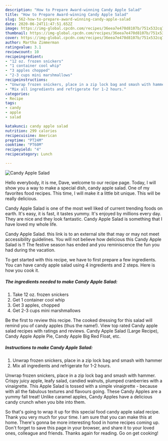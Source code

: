 ```yaml
---
description: "How to Prepare Award-winning Candy Apple Salad"
title: "How to Prepare Award-winning Candy Apple Salad"
slug: 562-how-to-prepare-award-winning-candy-apple-salad
date: 2020-06-24T11:47:51.652Z
image: https://img-global.cpcdn.com/recipes/36eea7e470d8107b/751x532cq70/candy-apple-salad-recipe-main-photo.jpg
thumbnail: https://img-global.cpcdn.com/recipes/36eea7e470d8107b/751x532cq70/candy-apple-salad-recipe-main-photo.jpg
cover: https://img-global.cpcdn.com/recipes/36eea7e470d8107b/751x532cq70/candy-apple-salad-recipe-main-photo.jpg
author: Martha Zimmerman
ratingvalue: 3.1
reviewcount: 10
recipeingredient:
- "12 oz. frozen snickers"
- "1 container cool whip"
- "3 apples chopped"
- "2-3 cups mini marshmallows"
recipeinstructions:
- "Unwrap frozen snickers, place in a zip lock bag and smash with hammer"
- "Mix all ingredients and refrigerate for 1-2 hours."
categories:
- Recipe
tags:
- candy
- apple
- salad

katakunci: candy apple salad 
nutrition: 299 calories
recipecuisine: American
preptime: "PT24M"
cooktime: "PT60M"
recipeyield: "4"
recipecategory: Lunch

---
```



![Candy Apple Salad](https://img-global.cpcdn.com/recipes/36eea7e470d8107b/751x532cq70/candy-apple-salad-recipe-main-photo.jpg)

Hello everybody, it is me, Dave, welcome to our recipe page. Today, I will show you a way to make a special dish, candy apple salad. One of my favorites food recipes. This time, I will make it a little bit unique. This will be really delicious.

Candy Apple Salad is one of the most well liked of current trending foods on earth. It's easy, it is fast, it tastes yummy. It's enjoyed by millions every day. They are nice and they look fantastic. Candy Apple Salad is something that I have loved my whole life.

Candy Apple Salad. this link is to an external site that may or may not meet accessibility guidelines. You will not believe how delicious this Candy Apple Salad is !! The festive season has ended and you reminiscence the fun you had during the vacation.


To get started with this recipe, we have to first prepare a few ingredients. You can have candy apple salad using 4 ingredients and 2 steps. Here is how you cook it.

<!--inarticleads1-->

##### The ingredients needed to make Candy Apple Salad:

1. Take 12 oz. frozen snickers
1. Get 1 container cool whip
1. Get 3 apples, chopped
1. Get 2-3 cups mini marshmallows


Be the first to review this recipe. The cooked dressing for this salad will remind you of candy apples (thus the name!). View top rated Candy apple salad recipes with ratings and reviews. Candy Apple Salad (Large Recipe), Candy Apple Apple Pie, Candy Apple Big Red Float, etc. 

<!--inarticleads2-->

##### Instructions to make Candy Apple Salad:

1. Unwrap frozen snickers, place in a zip lock bag and smash with hammer
1. Mix all ingredients and refrigerate for 1-2 hours.


Unwrap frozen snickers, place in a zip lock bag and smash with hammer. Crispy juicy apple, leafy salad, candied walnuts, plumped cranberries with a vinaigrette. This Apple Salad is tossed with a simple vinaigrette - because with all the fabulous textures and flavours going. These Candy Apples are a yummy fall treat! Unlike caramel apples, Candy Apples have a delicious candy crunch when you bite into them. 

So that's going to wrap it up for this special food candy apple salad recipe. Thank you very much for your time. I am sure that you can make this at home. There's gonna be more interesting food in home recipes coming up. Don't forget to save this page in your browser, and share it to your loved ones, colleague and friends. Thanks again for reading. Go on get cooking!
